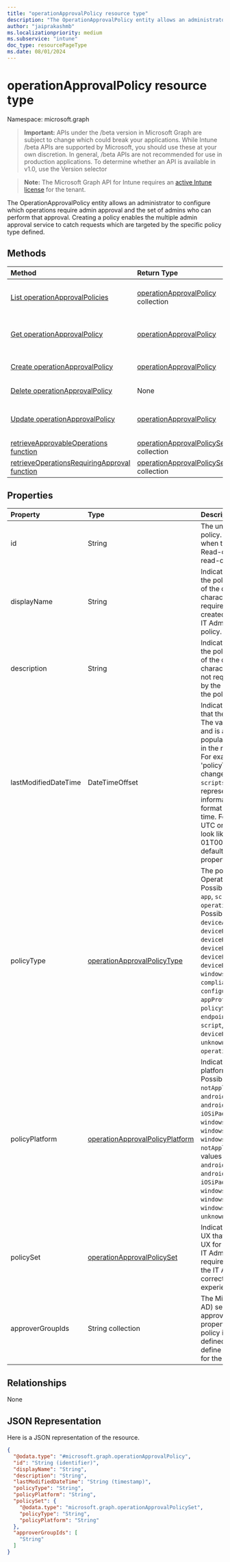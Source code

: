 ```yaml
---
title: "operationApprovalPolicy resource type"
description: "The OperationApprovalPolicy entity allows an administrator to configure which operations require admin approval and the set of admins who can perform that approval. Creating a policy enables the multiple admin approval service to catch requests which are targeted by the specific policy type defined."
author: "jaiprakashmb"
ms.localizationpriority: medium
ms.subservice: "intune"
doc_type: resourcePageType
ms.date: 08/01/2024
---
```


# operationApprovalPolicy resource type

Namespace: microsoft.graph

> **Important:** APIs under the /beta version in Microsoft Graph are subject to change which could break your applications. While Intune /beta APIs are supported by Microsoft, you should use these at your own discretion. In general, /beta APIs are not recommended for use in production applications. To determine whether an API is available in v1.0, use the Version selector

> **Note:** The Microsoft Graph API for Intune requires an [active Intune license](https://go.microsoft.com/fwlink/?linkid=839381) for the tenant.

The OperationApprovalPolicy entity allows an administrator to configure which operations require admin approval and the set of admins who can perform that approval. Creating a policy enables the multiple admin approval service to catch requests which are targeted by the specific policy type defined.

## Methods
|Method|Return Type|Description|
|:---|:---|:---|
|[List operationApprovalPolicies](../api/intune-rbac-operationapprovalpolicy-list.md)|[operationApprovalPolicy](../resources/intune-rbac-operationapprovalpolicy.md) collection|List properties and relationships of the [operationApprovalPolicy](../resources/intune-rbac-operationapprovalpolicy.md) objects.|
|[Get operationApprovalPolicy](../api/intune-rbac-operationapprovalpolicy-get.md)|[operationApprovalPolicy](../resources/intune-rbac-operationapprovalpolicy.md)|Read properties and relationships of the [operationApprovalPolicy](../resources/intune-rbac-operationapprovalpolicy.md) object.|
|[Create operationApprovalPolicy](../api/intune-rbac-operationapprovalpolicy-create.md)|[operationApprovalPolicy](../resources/intune-rbac-operationapprovalpolicy.md)|Create a new [operationApprovalPolicy](../resources/intune-rbac-operationapprovalpolicy.md) object.|
|[Delete operationApprovalPolicy](../api/intune-rbac-operationapprovalpolicy-delete.md)|None|Deletes a [operationApprovalPolicy](../resources/intune-rbac-operationapprovalpolicy.md).|
|[Update operationApprovalPolicy](../api/intune-rbac-operationapprovalpolicy-update.md)|[operationApprovalPolicy](../resources/intune-rbac-operationapprovalpolicy.md)|Update the properties of a [operationApprovalPolicy](../resources/intune-rbac-operationapprovalpolicy.md) object.|
|[retrieveApprovableOperations function](../api/intune-rbac-operationapprovalpolicy-retrieveapprovableoperations.md)|[operationApprovalPolicySet](../resources/intune-rbac-operationapprovalpolicyset.md) collection||
|[retrieveOperationsRequiringApproval function](../api/intune-rbac-operationapprovalpolicy-retrieveoperationsrequiringapproval.md)|[operationApprovalPolicySet](../resources/intune-rbac-operationapprovalpolicyset.md) collection||

## Properties
|Property|Type|Description|
|:---|:---|:---|
|id|String|The unique identifier of the policy. This ID is assigned at when the policy is created. Read-only. This property is read-only.|
|displayName|String|Indicates the display name of the policy. Maximum length of the display name is 128 characters. This property is required when the policy is created, and is defined by the IT Admins to identify the policy.|
|description|String|Indicates the description of the policy. Maximum length of the description is 1024 characters. This property is not required, but can be used by the IT Admin to describe the policy.|
|lastModifiedDateTime|DateTimeOffset|Indicates the last DateTime that the policy was modified. The value cannot be modified and is automatically populated whenever values in the request are updated. For example, when the 'policyType' property changes from `apps` to `scripts`. The Timestamp type represents date and time information using ISO 8601 format and is always in UTC time. For example, midnight UTC on Jan 1, 2014 would look like this: '2014-01-01T00:00:00Z'. Returned by default. Read-only. This property is read-only.|
|policyType|[operationApprovalPolicyType](../resources/intune-rbac-operationapprovalpolicytype.md)|The policy type for the OperationApprovalPolicy. Possible values are: `unknown`, `app`, `script`, `operationApprovalPolicy`. Possible values are: `unknown`, `deviceAction`, `deviceWipe`, `deviceRetire`, `deviceRetireNonCompliant`, `deviceDelete`, `deviceLock`, `deviceErase`, `deviceDisableActivationLock`, `windowsEnrollment`, `compliancePolicy`, `configurationPolicy`, `appProtectionPolicy`, `policySet`, `filter`, `endpointSecurityPolicy`, `app`, `script`, `role`, `deviceResetPasscode`, `unknownFutureValue`, `operationApprovalPolicy`.|
|policyPlatform|[operationApprovalPolicyPlatform](../resources/intune-rbac-operationapprovalpolicyplatform.md)|Indicates the applicable platform for the policy. Possible values are: `notApplicable`, `androidDeviceAdministrator`, `androidEnterprise`, `iOSiPadOS`, `macOS`, `windows10AndLater`, `windows81AndLater`, `windows10X`. Default value is `notApplicable`. Possible values are: `notApplicable`, `androidDeviceAdministrator`, `androidEnterprise`, `iOSiPadOS`, `macOS`, `windows10AndLater`, `windows81AndLater`, `windows10X`, `unknownFutureValue`.|
|policySet|[operationApprovalPolicySet](../resources/intune-rbac-operationapprovalpolicyset.md)|Indicates areas of the Intune UX that could support MAA UX for the current logged in IT Admin. This property is required, and is defined by the IT Admins in order to correctly show the expected experience.|
|approverGroupIds|String collection|The Microsoft Entra ID (Azure AD) security group IDs for the approvers for the policy. This property is required when the policy is created, and is defined by the IT Admins to define the possible approvers for the policy.|

## Relationships
None

## JSON Representation
Here is a JSON representation of the resource.
<!-- {
  "blockType": "resource",
  "keyProperty": "id",
  "@odata.type": "microsoft.graph.operationApprovalPolicy"
}
-->
``` json
{
  "@odata.type": "#microsoft.graph.operationApprovalPolicy",
  "id": "String (identifier)",
  "displayName": "String",
  "description": "String",
  "lastModifiedDateTime": "String (timestamp)",
  "policyType": "String",
  "policyPlatform": "String",
  "policySet": {
    "@odata.type": "microsoft.graph.operationApprovalPolicySet",
    "policyType": "String",
    "policyPlatform": "String"
  },
  "approverGroupIds": [
    "String"
  ]
}
```